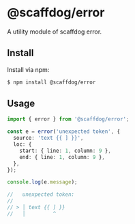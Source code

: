 # @scaffdog/error

A utility module of scaffdog error.

## Install

Install via npm:

```bash
$ npm install @scaffdog/error
```

## Usage

```typescript
import { error } from '@scaffdog/error';

const e = error('unexpected token', {
  source: 'text {{ ] }}',
  loc: {
    start: { line: 1, column: 9 },
    end: { line: 1, column: 9 },
  },
});

console.log(e.message);

//   unexpected token:
//
// > │ text {{ ] }}
//   │         ^
```
